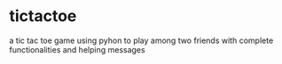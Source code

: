# tictactoe
a tic tac toe game using pyhon to play among two friends with complete functionalities and helping messages

